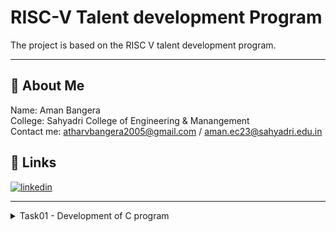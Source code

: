 
# RISC-V Talent development Program

The project is based on the RISC V talent development program.
***
## 🚀 About Me 

Name: Aman Bangera <br>
College: Sahyadri College of Engineering & Manangement<br>
Contact me: atharvbangera2005@gmail.com / aman.ec23@sahyadri.edu.in<br>

## 🔗 Links
[![linkedin](https://img.shields.io/badge/linkedin-0A66C2?style=for-the-badge&logo=linkedin&logoColor=white)](https://www.linkedin.com/in/amanbangera?utm_source=share&utm_campaign=share_via&utm_content=profile&utm_medium=android_app)


---
<details>
  <summary>Task01 - Development of C program</summary>

---
### Step01: Fire up the terminal 
```bash
vsduser@vsduser-VirtualBox:~$
```

---

### Step02: change the directory to home
```bash
cd
```

---

### Step03: open leafpad  
```bash
leafpad sum1ton.c &
```

---

### Step04: Write the code
```c
#include<stdio.h>
int main(){
    int sum = 0, n = 100, i;
    for(i=0; i<=n; i++){
        sum+=i;
        printf("The sum from 1 to 100: %d \n", sum);
    }
    return 0;
}
```

---

### Step05: Save the file and run the following prompt in terminal to compile the program 
```bash
gcc sum1ton.c
```

---

### Step05: run the program
```bash
./a.out
```
![run](https://github.com/amanbangeraa/samsung-riscv/blob/main/Task01/01-output.png?raw=true)

---

### Step07: Compile the program in Assembly
```bash
riscv64-unknown-elf-gcc -01 -mabi=lp64 -march=rv6 4i-o sumiton.o sumiton.c
```
![assembly](https://github.com/amanbangeraa/samsung-riscv/blob/main/Task01/04-assembydump.png?raw=true)


---

### Step08: disassemble the sumiton.o object file for the RISC-V 64-bit architecture, displaying its assembly instructions
```bash
riscv64-unknown-elf-objdump -d sumiton.o
```

---

### Step09: disassemble the sumiton.o object file for the RISC-V 64-bit architecture, enable easy scrolling
```bash
riscv64-unknown-elf-objdump -d sumiton.o | less
```
![step09](https://github.com/amanbangeraa/samsung-riscv/blob/main/Task01/05-assemblydumpless.png?raw=true)


---

### Step10: Search for the main section
![obj2](https://github.com/amanbangeraa/samsung-riscv/blob/main/Task01/06-searchmain.png?raw=true)


---

### Step10: observe the begining and final bit and count the number of instructions executed using a programmable calculator and verify with the code
![obj2](https://github.com/amanbangeraa/samsung-riscv/blob/main/Task01/08-bitcalculation2.png?raw=true)

 
</details>
